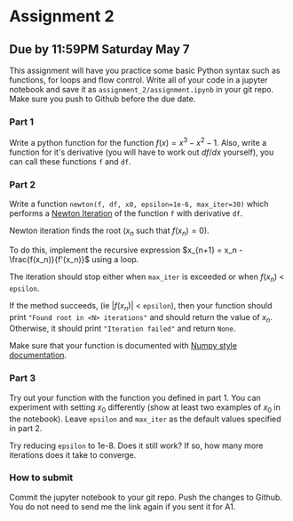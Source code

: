 # Assignment 2
## Due by 11:59PM Saturday May 7

This assignment will have you practice some basic Python syntax such as functions, for loops and flow control. Write all of your code in a jupyter notebook and save it as `assignment_2/assignment.ipynb` in your git repo. Make sure you push to Github before the due date.

### Part 1

Write a python function for the function $f(x) = x^3 - x^2 - 1$. Also, write a function for it's derivative (you will have to work out $df/dx$ yourself), you can call these functions `f` and `df`.

### Part 2

Write a function `newton(f, df, x0, epsilon=1e-6, max_iter=30)` which performs a [Newton Iteration](https://en.wikipedia.org/wiki/Newton%27s_method) of the function `f` with derivative `df`.

Newton iteration finds the root ($x_n$ such that $f(x_n) = 0$).

To do this, implement the recursive expression $x_{n+1} = x_n - \frac{f(x_n)}{f'(x_n)}$ using a loop.

The iteration should stop either when `max_iter` is exceeded or when $f(x_n)$ < `epsilon`.

If the method succeeds, (ie $|f(x_n$)| < `epsilon`), then your function should print `"Found root in <N> iterations"` and should return the value of $x_n$. Otherwise, it should print `"Iteration failed"` and return `None`.

Make sure that your function is documented with [Numpy style documentation](https://numpydoc.readthedocs.io/en/latest/format.html).

### Part 3

Try out your function with the function you defined in part 1. You can experiment with setting $x_0$ differently (show at least two examples of $x_0$ in the notebook). Leave `epsilon` and `max_iter` as the default values specified in part 2.

Try reducing `epsilon` to 1e-8. Does it still work? If so, how many more iterations does it take to converge.

### How to submit

Commit the jupyter notebook to your git repo. Push the changes to Github. You do not need to send me the link again if you sent it for A1.